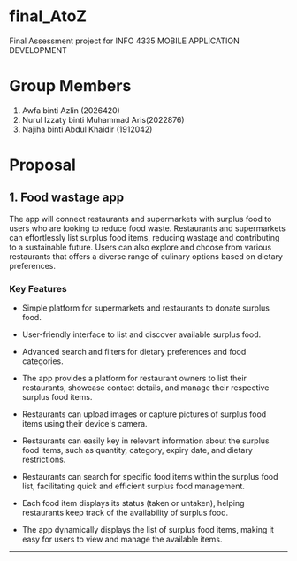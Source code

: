 # final_AtoZ
Final Assessment project for INFO 4335 MOBILE APPLICATION DEVELOPMENT

# Group Members
1. Awfa binti Azlin (2026420)
2. Nurul Izzaty binti Muhammad Aris(2022876)
3. Najiha binti Abdul Khaidir (1912042)

# Proposal 

## 1. Food wastage app
The app will connect restaurants and supermarkets with surplus food to users who are looking to reduce food waste. Restaurants and supermarkets can effortlessly list surplus food items, reducing wastage and contributing to a sustainable future. Users can also explore and choose from various restaurants that offers a diverse range of culinary options based on dietary preferences. 


### Key Features
- Simple platform for supermarkets and restaurants to donate surplus food.
- User-friendly interface to list and discover available surplus food.
- Advanced search and filters for dietary preferences and food categories.


- The app provides a platform for restaurant owners to list their restaurants, showcase contact details, and manage their respective surplus food items.
- Restaurants can upload images or capture pictures of surplus food items using their device's camera.
- Restaurants can easily key in relevant information about the surplus food items, such as quantity, category, expiry date, and dietary restrictions.
- Restaurants can search for specific food items within the surplus food list, facilitating quick and efficient surplus food management.
- Each food item displays its status (taken or untaken), helping restaurants keep track of the availability of surplus food.
- The app dynamically displays the list of surplus food items, making it easy for users to view and manage the available items.
---

